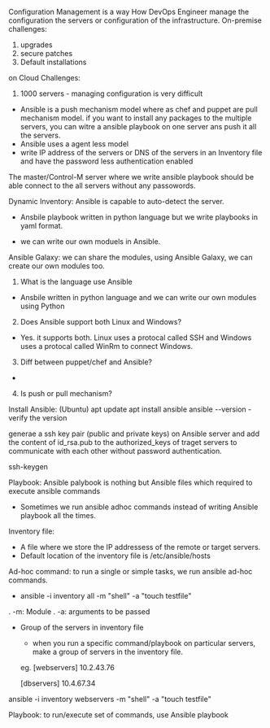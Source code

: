 Configuration Management is a way How DevOps Engineer manage the configuration the servers or configuration of the infrastructure.
On-premise challenges:
1. upgrades
2. secure patches 
3. Default installations

on Cloud Challenges:
1. 1000 servers - managing configuration is very difficult

- Ansible is a push mechanism model where as chef and puppet are pull mechanism model.
if you want to install any packages to the multiple servers, you can witre a ansible playbook on one server ans push it all the servers.
- Ansible uses a agent less model
- write IP address of the servers or DNS of the servers in an Inventory file and have the password less authentication enabled

The master/Control-M server where we write ansible playbook should be able connect to the all servers without any passowords.


Dynamic Inventory: Ansible is capable to auto-detect the server.

- Ansbile playbook written in python language but we write playbooks in yaml format.

- we can write our own moduels in Ansible.

Ansible Galaxy:
we can share the modules, using Ansible Galaxy, we can create our own modules too.

1. What is the language use Ansible
- Ansbile written in python language and we can write our own modules using Python
2. Does Ansible support both Linux and Windows?
- Yes. it supports both. Linux uses a protocal called SSH and Windows uses a protocal called WinRm to connect Windows.
3. Diff between puppet/chef and Ansible?
- 
4. Is push or pull mechanism?

Install Ansible: (Ubuntu)
apt update
apt install ansible
ansible --version   - verify the version

generae a ssh key pair (public and private keys) on Ansible server and add the content of id_rsa.pub to the authorized_keys of traget servers to communicate with each other without password authentication.

ssh-keygen 

Playbook:
Ansible palybook is nothing but Ansible files which required to execute ansible commands
- Sometimes we run ansible adhoc commands instead of writing Ansible playbook all the times.

Inventory file:
- A file where we store the IP addressess of the remote or target servers.
- Default location of the inventory file is /etc/ansible/hosts

Ad-hoc command: to run a single or simple tasks, we run ansible ad-hoc commands.
- ansible -i inventory all -m "shell" -a "touch testfile"

. -m: Module
. -a: arguments to be passed

- Group of the servers in inventory file
    - when you run a specific command/playbook on particular servers, make a group of servers in the inventory file.

    eg.
    [webservers]
    10.2.43.76

    [dbservers]
    10.4.67.34
 
 ansible -i inventory webservers -m "shell" -a "touch testfile"

Playbook: to run/execute set of commands, use Ansible playbook


